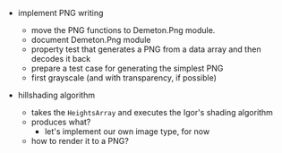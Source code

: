 - implement PNG writing
    - move the PNG functions to Demeton.Png module.
    - document Demeton.Png module
    - property test that generates a PNG from a data array and then decodes it back
    - prepare a test case for generating the simplest PNG
    - first grayscale (and with transparency, if possible)

- hillshading algorithm
    - takes the `HeightsArray` and executes the Igor's shading algorithm
    - produces what?
        - let's implement our own image type, for now
    - how to render it to a PNG?